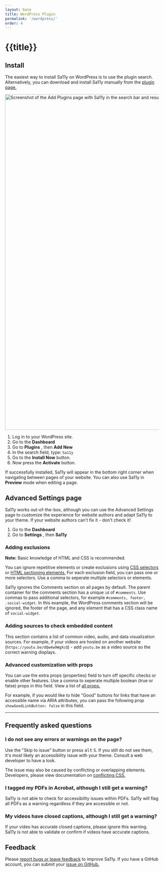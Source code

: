 ```yaml
---
layout: base
title: WordPress Plugin
permalink: '/wordpress/'
order: 4
---
```


<h1>{{title}} <i class="bi bi-wordpress"></i></h1>

## Install
The easiest way to install Sa11y on WordPress is to use the plugin search. Alternatively, you can download and install Sa11y manually from the [plugin page.](https://wordpress.org/plugins/sa11y/)

<img width="1100" class="img-fluid img-thumbnail mb-4" alt="Screenshot of the Add Plugins page with Sa11y in the search bar and results." src="{{ '/images/screenshots/wordpress-add-plugin.webp' | url }}">

1. Log in to your WordPress site.
2. Go to the **Dashboard**
3. Go to **Plugins** <i class="bi bi-arrow-right"></i><span class="sr-only">, then</span> **Add New**
4. In the search field, type: `Sa11y`
5. Go to the **Install Now** button.
6. Now press the **Activate** button.

If successfully installed, Sa11y will appear in the bottom right corner when navigating between pages of your website. You can also use Sa11y in **Preview** mode when editing a page.

## Advanced Settings page
Sa11y works out-of-the-box, although you can use the Advanced Settings page to customize the experience for website authors and adapt Sa11y to your theme. If your website authors can't fix it - don't check it!

1. Go to the **Dashboard**
2. Go to **Settings** <i class="bi bi-arrow-right"></i><span class="sr-only">, then</span> **Sa11y**

### Adding exclusions

<p class="alert alert-warning"><i class="bi bi-exclamation-octagon-fill"></i> <strong>Note:</strong> Basic knowledge of HTML and CSS is recommended.</p>

 You can ignore repetitive elements or create exclusions using [CSS selectors](https://www.w3schools.com/cssref/css_selectors.asp) or [HTML sectioning elements.](https://www.w3.org/TR/wai-aria-practices/examples/landmarks/HTML5.html) For each exclusion field, you can pass one or more selectors. Use a comma to seperate multiple selectors or elements.

Sa11y ignores the Comments section on all pages by default. The parent container for the comments section has a unique `id` of `#comments`. Use commas to pass additional selectors, for example `#comments, footer, .social-widget`. In this example, the WordPress comments section will be ignored, the footer of the page, and any element that has a CSS class name of `social-widget`.

### Adding sources to check embedded content
This section contains a list of common video, audio, and data visualization sources. For example, if your videos are hosted on another website (`https://youtu.be/dQw4w9WgXcQ`) - add `youtu.be` as a video source so the correct warning displays.

### Advanced customization with props
You can use the extra props (properties) field to turn off specific checks or enable other features. Use a comma to seperate multiple boolean (true or false) props in this field. View a list of <a href="{{ '/developers/props/' | url}}">all props.</a>

For example, if you would like to hide "Good" buttons for links that have an accessible name via ARIA attributes, you can pass the following prop `showGoodLinkButton: false` in this field.

<hr aria-hidden="true" class="mt-5">

## Frequently asked questions

### I do not see any errors or warnings on the page?
Use the "Skip to issue" button or press <kbd>alt</kbd> <kbd>S</kbd>. If you still do not see them, it's most likely an accessibility issue with your theme. Consult a web developer to have a look.

The issue may also be caused by conflicting or overlapping elements. Developers, please view documentation on <a href="{{ '/developers/conflicting-css/' | url }}">conflicting CSS.</a>

### I tagged my PDFs in Acrobat, although I still get a warning?
Sa11y is not able to check for accessibility issues within PDFs. Sa11y will flag all PDFs as a warning regardless if they are accessible or not.

### My videos have closed captions, although I still get a warning?
If your video has accurate closed captions, please ignore this warning. Sa11y is not able to validate or confirm if videos have accurate captions.

## Feedback
Please [report bugs or leave feedback](https://forms.gle/sjzK9XykETaoqZv99) to improve Sa11y. If you have a GitHub account, you can submit your [issue on GitHub.](https://github.com/ryersondmp/sa11y/issues)